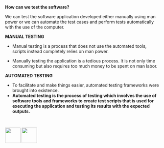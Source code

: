 
<b>How can we test the software?</b>
<p>
We can test the software application developed either manually using man power or we can automate the test cases and perform tests automatically with the use of the computer.
</p>

<b>MANUAL TESTING</b>

- Manual testing is a process that does not use the automated tools, scripts instead completely relies on man power.

- Manually testing the application is a tedious process. It is not only time consuming but also requires too much money to be spent on man labor.

<b>AUTOMATED TESTING</b>

- To facilitate and make things easier, automated testing frameworks were brought into existence. 
- <b>Automated testing is the process of testing which involves the use of software tools and frameworks to create test scripts that is used for executing the application and testing its results with the expected outputs.</b>
<br>

[<img src="https://cloud.githubusercontent.com/assets/14101008/10718970/e8253ecc-7b43-11e5-8fcb-af3acab64686.png" width="50" height="50"></img>](https://github.com/hariniiyer/CSCI-5828_Presentation2_Testing-Frameworks/blob/master/softwaretypes.md)
[<img src="https://cloud.githubusercontent.com/assets/14101008/10718969/e5b6db32-7b43-11e5-886a-b848ca79f105.png" width="50" height="50"></img>](https://github.com/hariniiyer/CSCI-5828_Presentation2_Testing-Frameworks/blob/master/modular.md)
